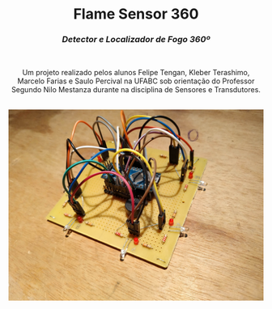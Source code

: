 
<h1 align="center">Flame Sensor 360</h1>
<h3 align="center"><em>Detector e Localizador de Fogo 360º</em></h3>
<br>
<p align="center">
Um projeto realizado pelos alunos Felipe Tengan, Kleber Terashimo, Marcelo Farias e Saulo Percival na UFABC sob orientação do Professor Segundo Nilo Mestanza durante na disciplina de Sensores e Transdutores.
</p>
<br>
<img src="https://github.com/marcelojrfarias/flamesensor360/blob/master/flamesensor360.jpg" align="center">
